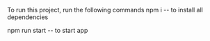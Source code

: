 
To run this project, run the following commands
npm i -- to install all dependencies

npm run start -- to start app
